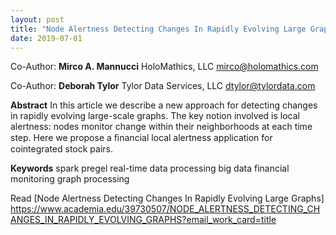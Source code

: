 ```yaml
---
layout: post
title: "Node Alertness Detecting Changes In Rapidly Evolving Large Graphs: A Preprint"
date: 2019-07-01
---
```


Co-Author:
**Mirco A. Mannucci**
HoloMathics, LLC
mirco@holomathics.com

Co-Author:
**Deborah Tylor**
Tylor Data Services, LLC
dtylor@tylordata.com

**Abstract**
In this article we describe a new approach for detecting changes in rapidly evolving large-scale graphs.
The key notion involved is local alertness: nodes monitor change within their neighborhoods at each
time step. Here we propose a ﬁnancial local alertness application for cointegrated stock pairs.

**Keywords**
spark  pregel  real-time data processing  big data  financial monitoring  graph processing

Read [Node Alertness Detecting Changes In Rapidly Evolving Large Graphs] <https://www.academia.edu/39730507/NODE_ALERTNESS_DETECTING_CHANGES_IN_RAPIDLY_EVOLVING_GRAPHS?email_work_card=title>
